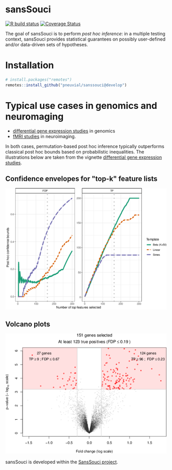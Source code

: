 # sansSouci

<!-- badges: start -->
  [![R build status](https://github.com/pneuvial/sanssouci/workflows/R-CMD-check/badge.svg)](https://github.com/pneuvial/sanssouci/actions)
[![Coverage Status](https://codecov.io/gh/pneuvial/sanssouci/branch/develop/graph/badge.svg)](https://codecov.io/github/pneuvial/sanssouci/branch/develop)
 <!-- badges: end -->
 
The goal of sansSouci is to perform *post hoc inference*: in a multiple testing context, sansSouci provides statistical guarantees on possibly user-defined and/or data-driven sets of hypotheses. 

# Installation

```r
# install.packages("remotes")
remotes::install_github("pneuvial/sanssouci@develop")
```

# Typical use cases in genomics and neuromaging

- [differential gene expression studies](https://pneuvial.github.io/sanssouci/articles/post-hoc_differential-expression.html) in genomics
- [fMRI studies](https://pneuvial.github.io/sanssouci/articles/post-hoc_fMRI.html) in neuroimaging. 

In both cases, permutation-based post hoc inference typically outperforms classical post hoc bounds based on probabilistic inequalities. The illustrations below are taken from the vignette [differential gene expression studies](https://pneuvial.github.io/sanssouci/articles/post-hoc_differential-expression.html).

## Confidence envelopes for "top-k" feature lists

![Confidence envelopes](man/figures/confidence-envelopes_leukemia.png)

## Volcano plots

![Volcano plot](man/figures/volcano-plot_leukemia_linear.png)

sansSouci is developed within the [SansSouci project](https://www.math.univ-toulouse.fr/~pneuvial/sanssouci).
